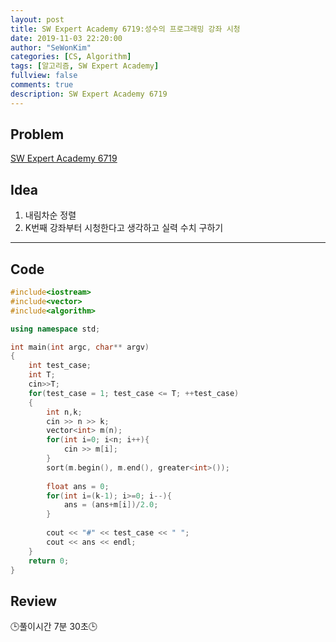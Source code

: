 ```yaml
---
layout: post
title: SW Expert Academy 6719:성수의 프로그래밍 강좌 시청
date: 2019-11-03 22:20:00
author: "SeWonKim"
categories: [CS, Algorithm]
tags: [알고리즘, SW Expert Academy]
fullview: false
comments: true
description: SW Expert Academy 6719
---
```


## Problem

[SW Expert Academy 6719](https://swexpertacademy.com/main/code/problem/problemDetail.do?contestProbId=AWd7sgDatsMDFAUh&categoryId=AWd7sgDatsMDFAUh&categoryType=CODE)


## Idea

1. 내림차순 정렬
2. K번째 강좌부터 시청한다고 생각하고 실력 수치 구하기

---

## Code

```cpp
#include<iostream>
#include<vector>
#include<algorithm>

using namespace std;

int main(int argc, char** argv)
{
	int test_case;
	int T;
	cin>>T;
	for(test_case = 1; test_case <= T; ++test_case)
	{
		int n,k;
        cin >> n >> k;
        vector<int> m(n);
        for(int i=0; i<n; i++){
        	cin >> m[i];
        }
        sort(m.begin(), m.end(), greater<int>());
		
        float ans = 0;
        for(int i=(k-1); i>=0; i--){
        	ans = (ans+m[i])/2.0;
        }
        
        cout << "#" << test_case << " ";
        cout << ans << endl;
	}
	return 0;
}
```

## Review
🕒풀이시간 7분 30초🕒 
